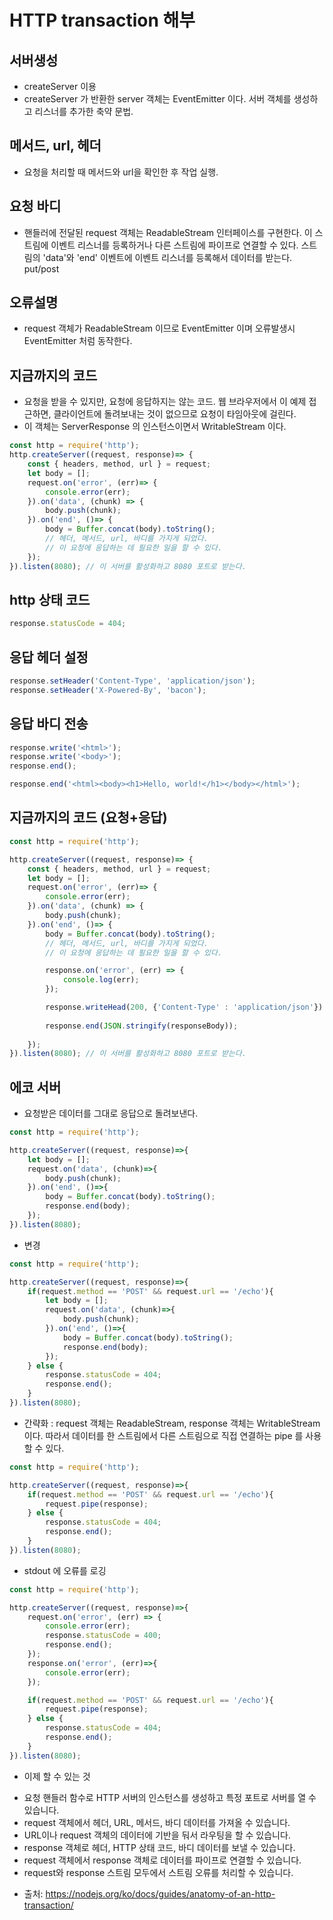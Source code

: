 # HTTP transaction 해부

## 서버생성
+ createServer 이용
+ createServer 가 반환한 server 객체는 EventEmitter 이다. 서버 객체를 생성하고 리스너를 추가한 축약 문법.

## 메서드, url, 헤더
+ 요청을 처리할 때 메서드와 url을 확인한 후 작업 실행. 

## 요청 바디
+ 핸들러에 전달된 request 객체는 ReadableStream 인터페이스를 구현한다. 이 스트림에 이벤트 리스너를 등록하거나 다른 스트림에 파이프로 연결할 수 있다. 스트림의 'data'와 'end' 이벤트에 이벤트 리스너를 등록해서 데이터를 받는다. put/post

## 오류설명
+ request 객체가 ReadableStream 이므로 EventEmitter 이며 오류발생시 EventEmitter 처럼 동작한다. 

## 지금까지의 코드
+ 요청을 받을 수 있지만, 요청에 응답하지는 않는 코드. 웹 브라우저에서 이 예제 접근하면, 클라이언트에 돌려보내는 것이 없으므로 요청이 타임아웃에 걸린다.
+ 이 객체는 ServerResponse 의 인스턴스이면서 WritableStream 이다. 


```javascript
const http = require('http');
http.createServer((request, response)=> {
    const { headers, method, url } = request;
    let body = [];
    request.on('error', (err)=> {
        console.error(err);
    }).on('data', (chunk) => {
        body.push(chunk);
    }).on('end', ()=> {
        body = Buffer.concat(body).toString();
        // 헤더, 메서드, url, 바디를 가지게 되었다.
        // 이 요청에 응답하는 데 필요한 일을 할 수 있다.
    });
}).listen(8080); // 이 서버를 활성화하고 8080 포트로 받는다.
```

## http 상태 코드
```javascript
response.statusCode = 404;
```

## 응답 헤더 설정
```javascript
response.setHeader('Content-Type', 'application/json');
response.setHeader('X-Powered-By', 'bacon');
```

## 응답 바디 전송
```javascript
response.write('<html>');
response.write('<body>');
response.end();
```
```javascript
response.end('<html><body><h1>Hello, world!</h1></body></html>');
```

## 지금까지의 코드 (요청+응답)
```javascript
const http = require('http');

http.createServer((request, response)=> {
    const { headers, method, url } = request;
    let body = [];
    request.on('error', (err)=> {
        console.error(err);
    }).on('data', (chunk) => {
        body.push(chunk);
    }).on('end', ()=> {
        body = Buffer.concat(body).toString();
        // 헤더, 메서드, url, 바디를 가지게 되었다.
        // 이 요청에 응답하는 데 필요한 일을 할 수 있다.

        response.on('error', (err) => {
            console.log(err);
        });

        response.writeHead(200, {'Content-Type' : 'application/json'})
        
        response.end(JSON.stringify(responseBody));
        
    });
}).listen(8080); // 이 서버를 활성화하고 8080 포트로 받는다.
```

## 에코 서버
+ 요청받은 데이터를 그대로 응답으로 돌려보낸다.
```javascript
const http = require('http');

http.createServer((request, response)=>{
    let body = [];
    request.on('data', (chunk)=>{
        body.push(chunk);
    }).on('end', ()=>{
        body = Buffer.concat(body).toString();
        response.end(body);
    });
}).listen(8080);
```
+ 변경
```javascript
const http = require('http');

http.createServer((request, response)=>{
    if(request.method == 'POST' && request.url == '/echo'){
        let body = [];
        request.on('data', (chunk)=>{
            body.push(chunk);
        }).on('end', ()=>{
            body = Buffer.concat(body).toString();
            response.end(body);
        });
    } else {
        response.statusCode = 404;
        response.end();
    }
}).listen(8080);
```

+ 간략화 : request 객체는 ReadableStream, response 객체는 WritableStream 이다. 따라서 데이터를 한 스트림에서 다른 스트림으로 직접 연결하는 pipe 를 사용할 수 있다.

```javascript
const http = require('http');

http.createServer((request, response)=>{
    if(request.method == 'POST' && request.url == '/echo'){
        request.pipe(response);
    } else {
        response.statusCode = 404;
        response.end();
    }
}).listen(8080);
```

+ stdout 에 오류를 로깅

```javascript
const http = require('http');

http.createServer((request, response)=>{
    request.on('error', (err) => {
        console.error(err);
        response.statusCode = 400;
        response.end();
    });
    response.on('error', (err)=>{
        console.error(err);
    });

    if(request.method == 'POST' && request.url == '/echo'){
        request.pipe(response);
    } else {
        response.statusCode = 404;
        response.end();
    }
}).listen(8080);
```


+ 이제 할 수 있는 것
* 요청 핸들러 함수로 HTTP 서버의 인스턴스를 생성하고 특정 포트로 서버를 열 수 있습니다.
* request 객체에서 헤더, URL, 메서드, 바디 데이터를 가져올 수 있습니다.
* URL이나 request 객체의 데이터에 기반을 둬서 라우팅을 할 수 있습니다.
* response 객체로 헤더, HTTP 상태 코드, 바디 데이터를 보낼 수 있습니다.
* request 객체에서 response 객체로 데이터를 파이프로 연결할 수 있습니다.
* request와 response 스트림 모두에서 스트림 오류를 처리할 수 있습니다.

+ 출처: https://nodejs.org/ko/docs/guides/anatomy-of-an-http-transaction/